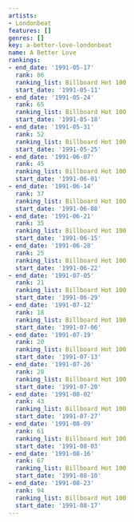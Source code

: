 ```yaml
---
artists:
- Londonbeat
features: []
genres: []
key: a-better-love-londonbeat
name: A Better Love
rankings:
- end_date: '1991-05-17'
  rank: 86
  ranking_list: Billboard Hot 100
  start_date: '1991-05-11'
- end_date: '1991-05-24'
  rank: 65
  ranking_list: Billboard Hot 100
  start_date: '1991-05-18'
- end_date: '1991-05-31'
  rank: 52
  ranking_list: Billboard Hot 100
  start_date: '1991-05-25'
- end_date: '1991-06-07'
  rank: 45
  ranking_list: Billboard Hot 100
  start_date: '1991-06-01'
- end_date: '1991-06-14'
  rank: 37
  ranking_list: Billboard Hot 100
  start_date: '1991-06-08'
- end_date: '1991-06-21'
  rank: 35
  ranking_list: Billboard Hot 100
  start_date: '1991-06-15'
- end_date: '1991-06-28'
  rank: 25
  ranking_list: Billboard Hot 100
  start_date: '1991-06-22'
- end_date: '1991-07-05'
  rank: 21
  ranking_list: Billboard Hot 100
  start_date: '1991-06-29'
- end_date: '1991-07-12'
  rank: 18
  ranking_list: Billboard Hot 100
  start_date: '1991-07-06'
- end_date: '1991-07-19'
  rank: 20
  ranking_list: Billboard Hot 100
  start_date: '1991-07-13'
- end_date: '1991-07-26'
  rank: 28
  ranking_list: Billboard Hot 100
  start_date: '1991-07-20'
- end_date: '1991-08-02'
  rank: 43
  ranking_list: Billboard Hot 100
  start_date: '1991-07-27'
- end_date: '1991-08-09'
  rank: 61
  ranking_list: Billboard Hot 100
  start_date: '1991-08-03'
- end_date: '1991-08-16'
  rank: 67
  ranking_list: Billboard Hot 100
  start_date: '1991-08-10'
- end_date: '1991-08-23'
  rank: 94
  ranking_list: Billboard Hot 100
  start_date: '1991-08-17'
---
```


